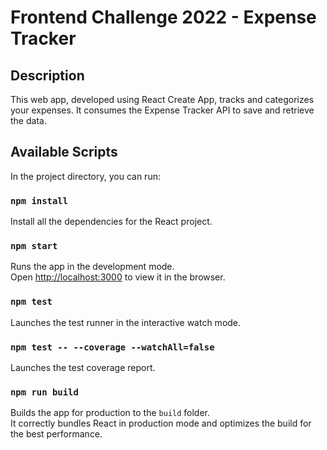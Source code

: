 # Frontend Challenge 2022 - Expense Tracker

## Description

This web app, developed using React Create App, tracks and categorizes your expenses. It consumes the Expense Tracker API to save and retrieve the data.

## Available Scripts

In the project directory, you can run:

### `npm install`

Install all the dependencies for the React project.

### `npm start`

Runs the app in the development mode.\
Open [http://localhost:3000](http://localhost:3000) to view it in the browser.

### `npm test`

Launches the test runner in the interactive watch mode.

### `npm test -- --coverage --watchAll=false`

Launches the test coverage report.

### `npm run build`

Builds the app for production to the `build` folder.\
It correctly bundles React in production mode and optimizes the build for the best performance.